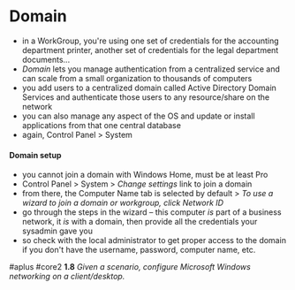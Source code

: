 # Domain

- in a WorkGroup, you're using one set of credentials for the accounting department printer, another set of credentials for the legal department documents...
- *Domain* lets you manage authentication from a centralized service and can scale from a small organization to thousands of computers
- you add users to a centralized domain called Active Directory Domain Services and authenticate those users to any resource/share on the network
- you can also manage any aspect of the OS and update or install applications from that one central database
- again, Control Panel > System

#### Domain setup 

- you cannot join a domain with Windows Home, must be at least Pro
- Control Panel > System > *Change settings* link to join a domain
- from there, the Computer Name tab is selected by default > *To use a wizard to join a domain or workgroup, click Network ID*
- go through the steps in the wizard – this computer *is* part of a business network, it *is* with a domain, then provide all the credentials your sysadmin gave you
- so check with the local administrator to get proper access to the domain if you don't have the username, password, computer name, etc. 

#aplus #core2 **1.8** *Given a scenario, configure Microsoft Windows networking on a client/desktop.*

